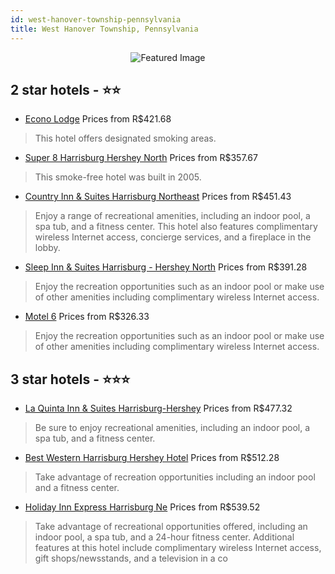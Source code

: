 ```yaml
---
id: west-hanover-township-pennsylvania
title: West Hanover Township, Pennsylvania
---
```


<center><img src="https://i.travelapi.com/hotels/1000000/10000/4000/3980/c73f9415_z.jpg" alt="Featured Image" /></center>


##  2 star hotels - ⭐️⭐️

-    [Econo Lodge](https://us.hurb.com/hotels/west-hanover-township/econo-lodge-JNP-JP236901?cmp=18055) Prices from R$421.68
   > This hotel offers designated smoking areas.
-    [Super 8 Harrisburg Hershey North](https://us.hurb.com/hotels/west-hanover-township/super-8-harrisburg-hershey-north-JNP-JP641779?cmp=18055) Prices from R$357.67
   > This smoke-free hotel was built in 2005.
-    [Country Inn & Suites Harrisburg Northeast](https://us.hurb.com/hotels/west-hanover-township/country-inn-suites-harrisburg-northeast-JNP-JP113028?cmp=18055) Prices from R$451.43
   > Enjoy a range of recreational amenities, including an indoor pool, a spa tub, and a fitness center. This hotel also features complimentary wireless Internet access, concierge services, and a fireplace in the lobby.
-    [Sleep Inn & Suites Harrisburg - Hershey North](https://us.hurb.com/hotels/west-hanover-township/sleep-inn-suites-harrisburg-hershey-north-JNP-JP023571?cmp=18055) Prices from R$391.28
   > Enjoy the recreation opportunities such as an indoor pool or make use of other amenities including complimentary wireless Internet access.
-    [Motel 6](https://us.hurb.com/hotels/west-hanover-township/motel-6-JNP-JP981634?cmp=18055) Prices from R$326.33
   > Enjoy the recreation opportunities such as an indoor pool or make use of other amenities including complimentary wireless Internet access.

##  3 star hotels - ⭐️⭐️⭐️

-    [La Quinta Inn & Suites Harrisburg-Hershey](https://us.hurb.com/hotels/west-hanover-township/la-quinta-inn-suites-harrisburg-hershey-JNP-JP903107?cmp=18055) Prices from R$477.32
   > Be sure to enjoy recreational amenities, including an indoor pool, a spa tub, and a fitness center.
-    [Best Western Harrisburg Hershey Hotel](https://us.hurb.com/hotels/west-hanover-township/best-western-harrisburg-hershey-hotel-JNP-JP698720?cmp=18055) Prices from R$512.28
   > Take advantage of recreation opportunities including an indoor pool and a fitness center.
-    [Holiday Inn Express Harrisburg Ne](https://us.hurb.com/hotels/west-hanover-township/holiday-inn-express-harrisburg-ne-JNP-JP829219?cmp=18055) Prices from R$539.52
   > Take advantage of recreational opportunities offered, including an indoor pool, a spa tub, and a 24-hour fitness center. Additional features at this hotel include complimentary wireless Internet access, gift shops/newsstands, and a television in a co
